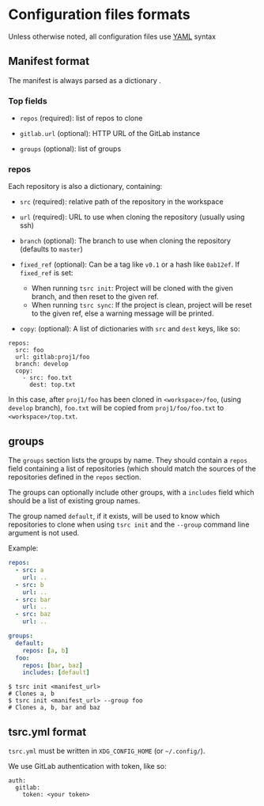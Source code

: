 # Configuration files formats

Unless otherwise noted, all configuration files use [YAML](http://www.yaml.org/)
syntax

## Manifest format

The manifest is always parsed as a dictionary .

### Top fields


* `repos` (required): list of repos to clone

* `gitlab.url` (optional): HTTP URL of the GitLab instance

* `groups` (optional): list of groups

### repos

Each repository is also a dictionary, containing:

* `src` (required): relative path of the repository in the workspace
* `url` (required): URL to use when cloning the repository (usually using ssh)
* `branch` (optional): The branch to use when cloning the repository (defaults
  to `master`)
* `fixed_ref` (optional): Can be a tag like `v0.1` or a hash like `0ab12ef`.
   If `fixed_ref` is set:

    *  When running `tsrc init`: Project will be cloned with the given branch, and then reset to
        the given ref.
    *  When running `tsrc sync`: If the project is clean, project will be reset
        to the given ref, else a warning message will be printed.

* `copy`: (optional): A list of dictionaries with `src` and `dest` keys, like so:


```
repos:
  src: foo
  url: gitlab:proj1/foo
  branch: develop
  copy:
    - src: foo.txt
      dest: top.txt
```

In this case, after `proj1/foo` has been cloned in `<workspace>/foo`,
(using `develop` branch), `foo.txt` will be copied from `proj1/foo/foo.txt` to
`<workspace>/top.txt`.

## groups

The `groups` section lists the groups by name. They should contain a `repos` field
containing a list of repositories (which should match the sources of the repositories
defined in the `repos`  section.

The groups can optionally include other groups, with a `includes` field which should be
a list of existing group names.

The group named `default`, if it exists, will be used to know which repositories to clone
when using `tsrc init` and the `--group` command line argument is not used.

Example:

```yaml
repos:
  - src: a
    url: ..
  - src: b
    url: ..
  - src: bar
    url: ..
  - src: baz
    url: ..

groups:
  default:
    repos: [a, b]
  foo:
    repos: [bar, baz]
    includes: [default]
```

```console
$ tsrc init <manifest_url>
# Clones a, b
$ tsrc init <manifest_url> --group foo
# Clones a, b, bar and baz
```





## tsrc.yml format

`tsrc.yml` must be written in `XDG_CONFIG_HOME` (or `~/.config/`).

We use GitLab authentication with token, like so:

```
auth:
  gitlab:
    token: <your token>
```
